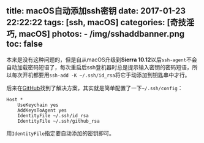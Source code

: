 title: macOS自动添加ssh密钥
date: 2017-01-23 22:22:22
tags: [ssh, macOS]
categories: [奇技淫巧, macOS]
photos: 
	- /img/sshaddbanner.png
toc: false
---
本来是没有这种问题的，但是自从macOS升级到**Sierra 10.12**以后`ssh-agent`不会自动加载密码短语了，每次重启后ssh登机器时总是提示输入密钥的密码短语，所以每次开机都要用`ssh-add -K ~/.ssh/id_rsa`将它手动添加到钥匙串中才行。

后来在[GitHub](https://github.com/lionheart/openradar-mirror/issues/15361#issuecomment-270242512)找到了解决方案，其实就是简单配置了一下`~/.ssh/config`：

```nginx
Host *
    UseKeychain yes
    AddKeysToAgent yes
    IdentityFile ~/.ssh/id_rsa
    IdentityFile ~/.ssh/github_rsa
```

用`IdentityFile`指定要自动添加的密钥即可。

